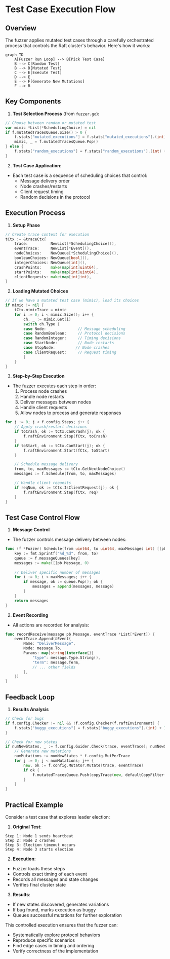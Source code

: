 # Test Case Execution Flow

## Overview

The fuzzer applies mutated test cases through a carefully orchestrated process that controls the Raft cluster's behavior. Here's how it works:

```mermaid
graph TD
    A[Fuzzer Run Loop] --> B[Pick Test Case]
    B --> C[Random Test]
    B --> D[Mutated Test]
    C --> E[Execute Test]
    D --> E
    E --> F[Generate New Mutations]
    F --> B
```

## Key Components

1. **Test Selection Process** (from `fuzzer.go`):
```go
// Choose between random or mutated test
var mimic *List[*SchedulingChoice] = nil
if f.mutatedTracesQueue.Size() > 0 {
    f.stats["mutated_executions"] = f.stats["mutated_executions"].(int) + 1
    mimic, _ = f.mutatedTracesQueue.Pop()
} else {
    f.stats["random_executions"] = f.stats["random_executions"].(int) + 1
}
```

2. **Test Case Application**:
- Each test case is a sequence of scheduling choices that control:
  * Message delivery order
  * Node crashes/restarts
  * Client request timing
  * Random decisions in the protocol

## Execution Process

1. **Setup Phase**
```go
// Create trace context for execution
tCtx := &traceCtx{
    trace:          NewList[*SchedulingChoice](),
    eventTrace:     NewList[*Event](),
    nodeChoices:    NewQueue[*SchedulingChoice](),
    booleanChoices: NewQueue[bool](),
    integerChoices: NewQueue[int](),
    crashPoints:    make(map[int]uint64),
    startPoints:    make(map[int]uint64),
    clientRequests: make(map[int]int),
}
```

2. **Loading Mutated Choices**
```go
// If we have a mutated test case (mimic), load its choices
if mimic != nil {
    tCtx.mimicTrace = mimic
    for i := 0; i < mimic.Size(); i++ {
        ch, _ := mimic.Get(i)
        switch ch.Type {
        case Node:              // Message scheduling
        case RandomBoolean:     // Protocol decisions
        case RandomInteger:     // Timing decisions
        case StartNode:         // Node restarts
        case StopNode:         // Node crashes
        case ClientRequest:     // Request timing
        }
    }
}
```

3. **Step-by-Step Execution**
- The fuzzer executes each step in order:
  1. Process node crashes
  2. Handle node restarts
  3. Deliver messages between nodes
  4. Handle client requests
  5. Allow nodes to process and generate responses

```go
for j := 0; j < f.config.Steps; j++ {
    // Apply crash/restart decisions
    if toCrash, ok := tCtx.CanCrash(j); ok {
        f.raftEnvironment.Stop(fCtx, toCrash)
    }
    if toStart, ok := tCtx.CanStart(j); ok {
        f.raftEnvironment.Start(fCtx, toStart)
    }

    // Schedule message delivery
    from, to, maxMessages := tCtx.GetNextNodeChoice()
    messages := f.Schedule(from, to, maxMessages)

    // Handle client requests
    if reqNum, ok := tCtx.IsClientRequest(j); ok {
        f.raftEnvironment.Step(fCtx, req)
    }
}
```

## Test Case Control Flow

1. **Message Control**
- The fuzzer controls message delivery between nodes:
```go
func (f *Fuzzer) Schedule(from uint64, to uint64, maxMessages int) []pb.Message {
    key := fmt.Sprintf("%d_%d", from, to)
    queue := f.messageQueues[key]
    messages := make([]pb.Message, 0)
    
    // Deliver specific number of messages
    for i := 0; i < maxMessages; i++ {
        if message, ok := queue.Pop(); ok {
            messages = append(messages, message)
        }
    }
    return messages
}
```

2. **Event Recording**
- All actions are recorded for analysis:
```go
func recordReceive(message pb.Message, eventTrace *List[*Event]) {
    eventTrace.Append(&Event{
        Name: "DeliverMessage",
        Node: message.To,
        Params: map[string]interface{}{
            "type": message.Type.String(),
            "term": message.Term,
            // ... other fields
        },
    })
}
```

## Feedback Loop

1. **Results Analysis**
```go
// Check for bugs
if f.config.Checker != nil && !f.config.Checker(f.raftEnvironment) {
    f.stats["buggy_executions"] = f.stats["buggy_executions"].(int) + 1
}

// Check for new states
if numNewStates, _ := f.config.Guider.Check(trace, eventTrace); numNewStates > 0 {
    // Generate new mutations
    numMutations := numNewStates * f.config.MutPerTrace
    for j := 0; j < numMutations; j++ {
        new, ok := f.config.Mutator.Mutate(trace, eventTrace)
        if ok {
            f.mutatedTracesQueue.Push(copyTrace(new, defaultCopyFilter()))
        }
    }
}
```

## Practical Example

Consider a test case that explores leader election:

1. **Original Test**:
```
Step 1: Node 1 sends heartbeat
Step 2: Node 2 crashes
Step 3: Election timeout occurs
Step 4: Node 3 starts election
```

2. **Execution**:
- Fuzzer loads these steps
- Controls exact timing of each event
- Records all messages and state changes
- Verifies final cluster state

3. **Results**:
- If new states discovered, generates variations
- If bug found, marks execution as buggy
- Queues successful mutations for further exploration

This controlled execution ensures that the fuzzer can:
- Systematically explore protocol behaviors
- Reproduce specific scenarios
- Find edge cases in timing and ordering
- Verify correctness of the implementation
